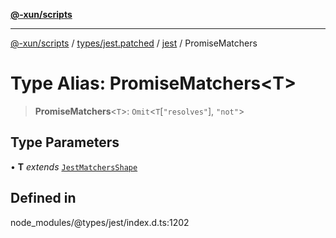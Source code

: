 [**@-xun/scripts**](../../../../../README.md)

***

[@-xun/scripts](../../../../../README.md) / [types/jest.patched](../../../README.md) / [jest](../README.md) / PromiseMatchers

# Type Alias: PromiseMatchers\<T\>

> **PromiseMatchers**\<`T`\>: `Omit`\<`T`\[`"resolves"`\], `"not"`\>

## Type Parameters

• **T** *extends* [`JestMatchersShape`](JestMatchersShape.md)

## Defined in

node\_modules/@types/jest/index.d.ts:1202
